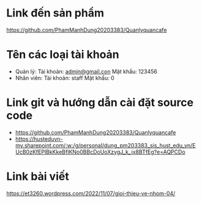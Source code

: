 # Link đến sản phẩm
https://github.com/PhamManhDung20203383/Quanlyquancafe

# Tên các loại tài khoản
- Quản lý: Tài khoản: admin@gmail.con Mật khẩu: 123456
- Nhân viên: Tài khoản: staff Mật khẩu: 0

# Link git và hướng dẫn cài đặt source code
- https://github.com/PhamManhDung20203383/Quanlyquancafe
- https://husteduvn-my.sharepoint.com/:w:/g/personal/dung_pm203383_sis_hust_edu_vn/EUcB0zKfEPlBkKkeBfIKNo0BBcDoUoXzygJ_k_jx8BTfEg?e=AQPCDo

# Link bài viết
https://et3260.wordpress.com/2022/11/07/gioi-thieu-ve-nhom-04/
